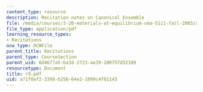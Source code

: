 ```yaml
---
content_type: resource
description: Recitation notes on Canonical Ensemble
file: /media/courses/3-20-materials-at-equilibrium-sma-5111-fall-2003/a71f0af23398b25664e21899c4f01143_r9.pdf
file_type: application/pdf
learning_resource_types:
- Recitations
ocw_type: OCWFile
parent_title: Recitations
parent_type: CourseSection
parent_uid: 6d4677a5-ba3d-2723-ae39-20075fd32109
resourcetype: Document
title: r9.pdf
uid: a71f0af2-3398-b256-64e2-1899c4f01143
---
```

